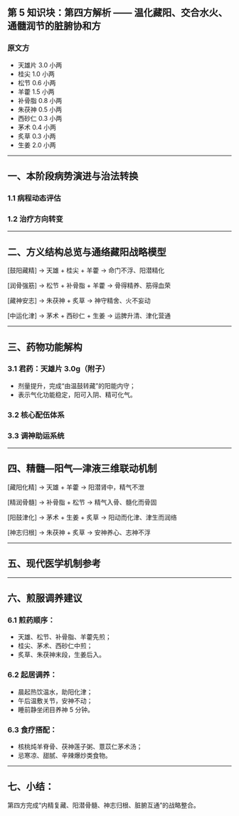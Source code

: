 ## 第 5 知识块：第四方解析 —— 温化藏阳、交合水火、通髓润节的脏腑协和方

### 原文方

- 天雄片 3.0 小两
- 桂尖 1.0 小两
- 松节 0.6 小两
- 羊藿 1.5 小两
- 补骨脂 0.8 小两
- 朱茯神 0.5 小两
- 西砂仁 0.3 小两
- 茅术 0.4 小两
- 炙草 0.3 小两
- 生姜 2.0 小两

---

## 一、本阶段病势演进与治法转换

### 1.1 病程动态评估

### 1.2 治疗方向转变

---

## 二、方义结构总览与通络藏阳战略模型

\[鼓阳藏精] → 天雄 + 桂尖 + 羊藿 → 命门不浮、阳潜精化

\[润骨强筋] → 松节 + 补骨脂 + 羊藿 → 骨得精养、筋得血荣

\[藏神安志] → 朱茯神 + 炙草 → 神守精舍、火不妄动

\[中运化津] → 茅术 + 西砂仁 + 生姜 → 运脾升清、津化营通

---

## 三、药物功能解构

### 3.1 君药：天雄片 3.0g（附子）

- 剂量提升，完成“由温鼓转藏”的阳能内守；
- 表示气化功能稳定，阳可入阴、精可化气。

### 3.2 核心配伍体系

### 3.3 调神助运系统

---

## 四、精髓—阳气—津液三维联动机制

\[藏阳化精] → 天雄 + 羊藿 → 阳潜肾中，精气不泄

\[精润骨髓] → 补骨脂 + 松节 → 精气入骨、髓化而骨固

\[阳鼓津化] → 茅术 + 生姜 + 炙草 → 阳动而化津、津生而润络

\[神志归根] → 朱茯神 + 炙草 → 安神养心、志神不浮

---

## 五、现代医学机制参考

---

## 六、煎服调养建议

### 6.1 煎药顺序：

- 天雄、松节、补骨脂、羊藿先煎；
- 桂尖、茅术、西砂仁中煎；
- 炙草、朱茯神末段，生姜后入。

### 6.2 起居调养：

- 晨起热饮温水，助阳化津；
- 午后温敷关节，安神不动；
- 睡前静坐闭目养神 5 分钟。

### 6.3 食疗搭配：

- 核桃炖羊脊骨、茯神莲子粥、薏苡仁茅术汤；
- 忌寒凉、甜腻、辛辣爆炒类食物。

---

## 七、小结：

第四方完成“内精复藏、阳潜骨髓、神志归根、脏腑互通”的战略整合。
